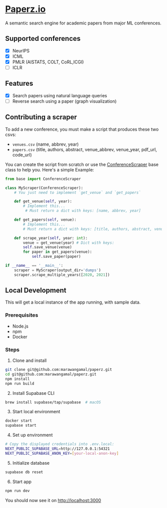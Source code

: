 # [Paperz.io](https://paperz.vercel.app/search/7546)

A semantic search engine for academic papers from major ML conferences.

## Supported conferences

- [x] NeurIPS
- [x] ICML
- [x] PMLR (AISTATS, COLT, CoRL,ICGI)
- [ ] ICLR

## Features

- [x] Search papers using natural language queries
- [ ] Reverse search using a paper (graph visualization)

## Contributing a scraper

To add a new conference, you must make a script that produces these two csvs:

- `venues.csv` (name, abbrev, year)
- `papers.csv` (title, authors, abstract, venue_abbrev, venue_year, pdf_url, code_url)

You can create the script from scratch or use the [ConferenceScraper](scripts/base.py) base class to help you. Here's a simple Example:

```python
from base import ConferenceScraper

class MyScraper(ConferenceScraper):
    # You just need to implement `get_venue` and `get_papers`

    def get_venue(self, year):
        # Implement this...
         # Must return a dict with keys: [name, abbrev, year]

    def get_papers(self, venue):
        # Implement this...
        # Must return a dict with keys: [title, authors, abstract, venue_abbrev, venue_year, pdf_url, code_url]

    def scrape_year(self, year: int):
        venue = get_venue(year) # Dict with keys:
        self.save_venue(venue)
        for paper in get_papers(venue):
            self.save_paper(paper)

if __name__ == '__main__':
    scraper = MyScraper(output_dir='dumps')
    scraper.scrape_multiple_years([2020, 2021])

```

## Local Development

This will get a local instance of the app running, with sample data.

### Prerequisites
- Node.js
- npm
- Docker

### Steps

1. Clone and install
```bash
git clone git@github.com:marawangamal/paperz.git
cd git@github.com:marawangamal/paperz.git
npm install
npm run build
```

2. Install Supabase CLI
```bash
brew install supabase/tap/supabase  # macOS
```

3. Start local environment
```bash
docker start
supabase start
```

4. Set up environment
```bash
# Copy the displayed credentials into .env.local:
NEXT_PUBLIC_SUPABASE_URL=http://127.0.0.1:54321
NEXT_PUBLIC_SUPABASE_ANON_KEY=[your-local-anon-key]
```

5. Initialize database
```bash
supabase db reset
```

6. Start app
```bash
npm run dev
```

You should now see it on [http://localhost:3000](http://localhost:3000)
